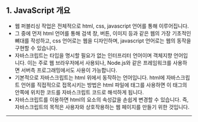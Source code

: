 ## 1. JavaScript 개요
+ 웹 퍼블리싱 작업은 전체적으로 html, css, javascript 언어를 통해 이루어집니다.
+ 그 중에 먼저 html 언어를 통해 검색 창, 버튼, 이미지 등과 같은 웹의 가장 기초적인 뼈대를 작성하고, css 언어로는 웹을 디자인하며, javascript 언어로는 웹의 동작을 구현할 수 있습니다.
+ 자바스크립트는 타입을 명시할 필요가 없는 인터프리터 언어이며 객체지향 언어입니다. 이는 주로 웹 브라우저에서 사용되나, Node.js와 같은 프레임워크를 사용하면 서버측 프로그래밍에서도 사용이 가능합니다.
+ 기본적으로 자바스크립트는 html 위에서 동작하는 언어입니다. html에 자바스크립트 언어를 직접적으로 접목시키는 방법은 html 파일에 <script></script> 태그를 사용하면 이 태그의 안쪽에 위치한 코드를 자바스크립트 코드로 해석하게 됩니다.
+ 자바스크립트를 이용하면 html의 요소의 속성값을 손쉽게 변경할 수 있습니다. 즉, 자바스크립트의 목적은 사용자와 상호작용하는 웹 페이지를 만들기 위한 것입니다.
***


